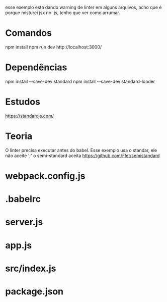 esse exemplo está dando warning de linter em alguns arquivos, acho 
que é porque misturei jsx no .js, tenho que ver como arrumar.



# Comandos
npm install
npm run dev
http://localhost:3000/

# Dependências
npm install --save-dev standard
npm install --save-dev standard-loader

# Estudos
https://standardjs.com/

# Teoria
O linter precisa executar antes do babel.
Esse exemplo usa o standar, ele não aceite ';'
o semi-standard aceita https://github.com/Flet/semistandard

# webpack.config.js


# .babelrc

# server.js

# app.js

# src/index.js

# package.json